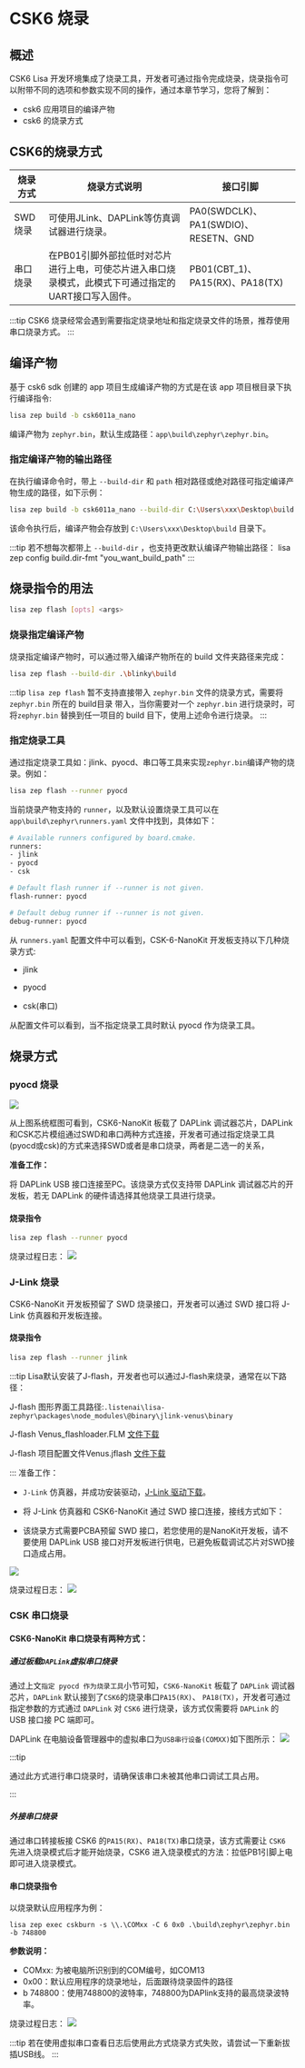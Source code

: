 # CSK6 烧录

## 概述
CSK6 Lisa 开发环境集成了烧录工具，开发者可通过指令完成烧录，烧录指令可以附带不同的选项和参数实现不同的操作，通过本章节学习，您将了解到：
- csk6 应用项目的编译产物
- csk6 的烧录方式

## CSK6的烧录方式
| 烧录方式 | 烧录方式说明                                                 | 接口引脚                             |
| -------- | ------------------------------------------------------------ | ------------------------------------ |
| SWD烧录  | 可使用JLink、DAPLink等仿真调试器进行烧录。                   | PA0(SWDCLK)、PA1(SWDIO)、RESETN、GND |
| 串口烧录 | 在PB01引脚外部拉低时对芯片进行上电，可使芯片进入串口烧录模式，此模式下可通过指定的UART接口写入固件。 | PB01(CBT_1)、PA15(RX)、PA18(TX)   |

:::tip
CSK6 烧录经常会遇到需要指定烧录地址和指定烧录文件的场景，推荐使用串口烧录方式。
:::
## 编译产物
基于 csk6 sdk 创建的 app 项目生成编译产物的方式是在该 app 项目根目录下执行编译指令:

```bash
lisa zep build -b csk6011a_nano
```
编译产物为 `zephyr.bin`，默认生成路径：`app\build\zephyr\zephyr.bin`。

### 指定编译产物的输出路径
在执行编译命令时，带上 `--build-dir` 和 `path` 相对路径或绝对路径可指定编译产物生成的路径，如下示例：

```bash
lisa zep build -b csk6011a_nano --build-dir C:\Users\xxx\Desktop\build
```
该命令执行后，编译产物会存放到 `C:\Users\xxx\Desktop\build` 目录下。

:::tip
若不想每次都带上 `--build-dir` ，也支持更改默认编译产物输出路径：
lisa zep config build.dir-fmt "you_want_build_path"
:::

## 烧录指令的用法
```bash
lisa zep flash [opts] <args>
```
### 烧录指定编译产物
烧录指定编译产物时，可以通过带入编译产物所在的 build 文件夹路径来完成：
```bash
lisa zep flash --build-dir .\blinky\build
```

:::tip
`lisa zep flash` 暂不支持直接带入 `zephyr.bin` 文件的烧录方式，需要将 `zephyr.bin` 所在的 build目录 带入，当你需要对一个 `zephyr.bin` 进行烧录时，可将`zephyr.bin` 替换到任一项目的 build 目下，使用上述命令进行烧录。
:::

### 指定烧录工具
通过指定烧录工具如：jlink、pyocd、串口等工具来实现`zephyr.bin`编译产物的烧录。例如：
```bash
lisa zep flash --runner pyocd
```
当前烧录产物支持的 `runner`，以及默认设置烧录工具可以在 `app\build\zephyr\runners.yaml` 文件中找到，具体如下：
```bash
# Available runners configured by board.cmake.
runners:
- jlink
- pyocd
- csk

# Default flash runner if --runner is not given.
flash-runner: pyocd

# Default debug runner if --runner is not given.
debug-runner: pyocd
```

从 `runners.yaml` 配置文件中可以看到，CSK-6-NanoKit 开发板支持以下几种烧录方式:

- jlink

- pyocd

- csk(串口)

从配置文件可以看到，当不指定烧录工具时默认 pyocd 作为烧录工具。

## 烧录方式

### pyocd 烧录

![](./files/nano.png)

从上图系统框图可看到，CSK6-NanoKit 板载了 DAPLink 调试器芯片，DAPLink和CSK芯片模组通过SWD和串口两种方式连接，开发者可通过指定烧录工具(pyocd或csk)的方式来选择SWD或者是串口烧录，两者是二选一的关系，

**准备工作：**

将 DAPLink USB 接口连接至PC。该烧录方式仅支持带 DAPLink 调试器芯片的开发板，若无 DAPLink 的硬件请选择其他烧录工具进行烧录。

#### 烧录指令

```bash
lisa zep flash --runner pyocd
```

烧录过程日志：
![](./files/burn_pyocd.png)


### J-Link 烧录

CSK6-NanoKit 开发板预留了 SWD 烧录接口，开发者可以通过 SWD 接口将 J-Link 仿真器和开发板连接。

#### 烧录指令

```bash
lisa zep flash --runner jlink
```
:::tip
Lisa默认安装了J-flash，开发者也可以通过J-flash来烧录，通常在以下路径：

J-flash 图形界面工具路径:`.listenai\lisa-zephyr\packages\node_modules\@binary\jlink-venus\binary`

J-flash Venus_flashloader.FLM [文件下载](https://iflyos-external.oss-cn-shanghai.aliyuncs.com/public/lsopen/zephyr/%E5%8A%9F%E8%83%BD%E6%96%87%E4%BB%B6/Venus_flashloader.FLM)

J-flash 项目配置文件Venus.jflash [ 文件下载](https://iflyos-external.oss-cn-shanghai.aliyuncs.com/public/lsopen/zephyr/%E5%8A%9F%E8%83%BD%E6%96%87%E4%BB%B6/Venus.jflash)

:::
准备工作：
- `J-Link` 仿真器，并成功安装驱动，[J-Link 驱动下载](https://iflyos-external.oss-cn-shanghai.aliyuncs.com/public/lsopen/zephyr/%E5%B7%A5%E5%85%B7/JLink_Windows_V630d.exe)。

- 将 J-Link 仿真器和 CSK6-NanoKit 通过 SWD 接口连接，接线方式如下：

- 该烧录方式需要PCBA预留 SWD 接口，若您使用的是NanoKit开发板，请不要使用 DAPLink USB 接口对开发板进行供电，已避免板载调试芯片对SWD接口造成占用。

![](./files/connect.png)

烧录过程日志：
![](./files/burn_jlink.png)


### CSK 串口烧录

#### CSK6-NanoKit 串口烧录有两种方式：
##### 通过板载`DAPLink`虚拟串口烧录

通过上文`指定 pyocd 作为烧录工具`小节可知，`CSK6-NanoKit` 板载了 `DAPLink` 调试器芯片，`DAPLink` 默认接到了`CSK6`的烧录串口`PA15(RX)`、 `PA18(TX)`，开发者可通过指定参数的方式通过 `DAPLink` 对 `CSK6` 进行烧录，该方式仅需要将 `DAPLink` 的 USB 接口接 PC 端即可。

DAPLink 在电脑设备管理器中的虚拟串口为`USB串行设备(COMXX)`如下图所示：
![](./files/uart_burn.png)


:::tip

通过此方式进行串口烧录时，请确保该串口未被其他串口调试工具占用。

:::

##### 外接串口烧录

通过串口转接板接 CSK6 的`PA15(RX)`、`PA18(TX)`串口烧录，该方式需要让 `CSK6` 先进入烧录模式后才能开始烧录，CSK6 进入烧录模式的方法：拉低PB1引脚上电即可进入烧录模式。


#### 串口烧录指令
以烧录默认应用程序为例：

```
lisa zep exec cskburn -s \\.\COMxx -C 6 0x0 .\build\zephyr\zephyr.bin -b 748800
```
**参数说明：**  
- COMxx: 为被电脑所识别到的COM编号，如COM13
- 0x00：默认应用程序的烧录地址，后面跟待烧录固件的路径
- b 748800：使用748800的波特率，748800为DAPlink支持的最高烧录波特率。

烧录过程日志：
![](./files/burn_uart.jpg)

:::tip
若在使用虚拟串口查看日志后使用此方式烧录方式失败，请尝试一下重新拔插USB线。
:::

